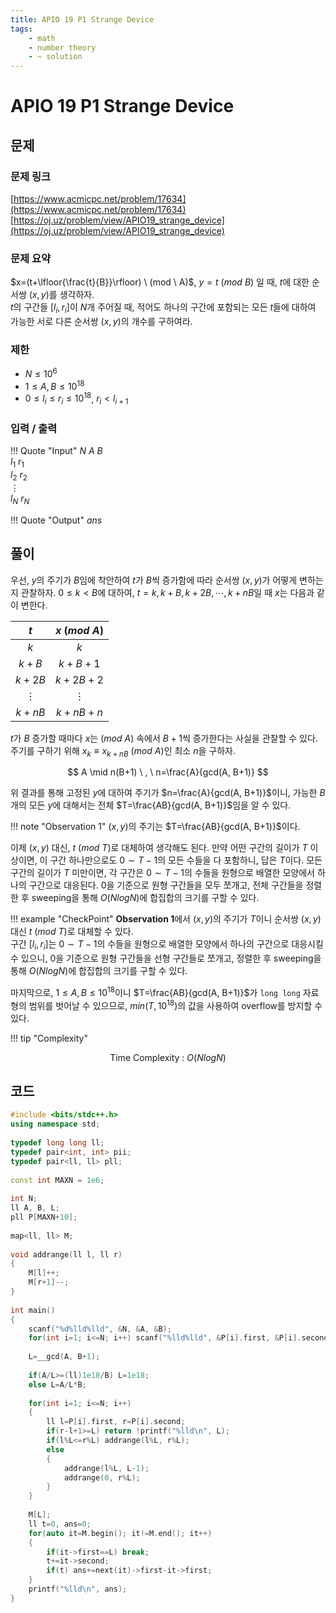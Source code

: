 ```yaml
---
title: APIO 19 P1 Strange Device
tags:
    - math
    - number theory
    - ~ solution
---
```


# APIO 19 P1 Strange Device

## 문제

### 문제 링크
[https://www.acmicpc.net/problem/17634](https://www.acmicpc.net/problem/17634)  
[https://oj.uz/problem/view/APIO19_strange_device](https://oj.uz/problem/view/APIO19_strange_device)

### 문제 요약
$x=(t+\lfloor{\frac{t}{B}}\rfloor) \ (mod \ A)$, $y=t \ (mod \ B)$ 일 때, $t$에 대한 순서쌍 $(x, y)$를 생각하자.  
$t$의 구간들 $[l_i, r_i]$이 $N$개 주어질 때, 적어도 하나의 구간에 포함되는 모든 $t$들에 대하여 가능한 서로 다른 순서쌍 $(x, y)$의 개수를 구하여라.

### 제한
+ $N \leq 10^6$  
+ $1 \leq A, B \leq 10^{18}$  
+ $0 \leq l_i \leq r_i \leq 10^{18}$, $r_i < l_{i+1}$

### 입력 / 출력
!!! Quote "Input"
    $N$ $A$ $B$  
    $l_1$ $r_1$  
	$l_2$ $r_2$  
	$\vdots$  
	$l_N$ $r_N$  


!!! Quote "Output"
    $ans$

## 풀이

우선, $y$의 주기가 $B$임에 착안하여 $t$가 $B$씩 증가함에 따라 순서쌍 $(x, y)$가 어떻게 변하는지 관찰하자.
$0 \leq k < B$에 대하여, $t=k, k+B, k+2B, \cdots, k+nB$일 때 $x$는 다음과 같이 변한다.

<center>

|    $t$   | $x\ (mod \ A)$ |
|:--------:|:--------------:|
|    $k$   |       $k$      |
|   $k+B$  |     $k+B+1$    |
|  $k+2B$  |    $k+2B+2$    |
| $\vdots$ |    $\vdots$    |
|  $k+nB$  |    $k+nB+n$    |

</center>

$t$가 $B$ 증가할 때마다 $x$는 $(mod \ A)$ 속에서 $B+1$씩 증가한다는 사실을 관찰할 수 있다.
주기를 구하기 위해 $x_k \equiv x_{k+nB} \ (mod \ A)$인 최소 $n$을 구하자.

$$
A \mid n(B+1) \ , \ n=\frac{A}{gcd(A, B+1)}
$$

위 결과를 통해 고정된 $y$에 대하여 주기가 $n=\frac{A}{gcd(A, B+1)}$이니, 가능한 $B$개의 모든 $y$에 대해서는 전체 $T=\frac{AB}{gcd(A, B+1)}$임을 알 수 있다.

!!! note "Observation 1"
    $(x, y)$의 주기는 $T=\frac{AB}{gcd(A, B+1)}$이다.

이제 $(x, y)$ 대신, $t \ (mod \ T)$로 대체하여 생각해도 된다.
만약 어떤 구간의 길이가 $T$ 이상이면, 이 구간 하나만으로도 $0 \sim T-1$의 모든 수들을 다 포함하니, 답은 $T$이다.
모든 구간의 길이가 $T$ 미만이면, 각 구간은 $0 \sim T-1$의 수들을 원형으로 배열한 모양에서 하나의 구간으로 대응된다.
$0$을 기준으로 원형 구간들을 모두 쪼개고, 전체 구간들을 정렬한 후 sweeping을 통해 $O(NlogN)$에 합집합의 크기를 구할 수 있다.

!!! example "CheckPoint"
    **Observation 1**에서 $(x, y)$의 주기가 $T$이니 순서쌍 $(x, y)$ 대신 $t \ (mod \ T)$로 대체할 수 있다.  
	구간 $[l_i, r_i]$는 $0 \sim T-1$의 수들을 원형으로 배열한 모양에서 하나의 구간으로 대응시킬 수 있으니, $0$을 기준으로 원형 구간들을 선형 구간들로 쪼개고, 정렬한 후 sweeping을 통해 $O(NlogN)$에 합집합의 크기를 구할 수 있다.

마지막으로, $1 \leq A, B \leq 10^{18}$이니 $T=\frac{AB}{gcd(A, B+1)}$가 `long long` 자료형의 범위를 벗어날 수 있으므로, $min(T, 10^{18})$의 값을 사용하여 overflow를 방지할 수 있다.

!!! tip "Complexity"
    <center>
    Time Complexity : $O(NlogN)$
    </center>

## 코드
``` cpp linenums="1"
#include <bits/stdc++.h>
using namespace std;
 
typedef long long ll;
typedef pair<int, int> pii;
typedef pair<ll, ll> pll;
 
const int MAXN = 1e6;
 
int N;
ll A, B, L;
pll P[MAXN+10];
 
map<ll, ll> M;
 
void addrange(ll l, ll r)
{
	M[l]++;
	M[r+1]--;
}
 
int main()
{
	scanf("%d%lld%lld", &N, &A, &B);
	for(int i=1; i<=N; i++) scanf("%lld%lld", &P[i].first, &P[i].second);
 
	L=__gcd(A, B+1);
 
	if(A/L>=(ll)1e18/B) L=1e18;
	else L=A/L*B;
 
	for(int i=1; i<=N; i++)
	{
		ll l=P[i].first, r=P[i].second;
		if(r-l+1>=L) return !printf("%lld\n", L);
		if(l%L<=r%L) addrange(l%L, r%L);
		else
		{
			addrange(l%L, L-1);
			addrange(0, r%L);
		}
	}
 
	M[L];
	ll t=0, ans=0;
	for(auto it=M.begin(); it!=M.end(); it++)
	{
		if(it->first==L) break;
		t+=it->second;
		if(t) ans+=next(it)->first-it->first;
	}
	printf("%lld\n", ans);
}
```